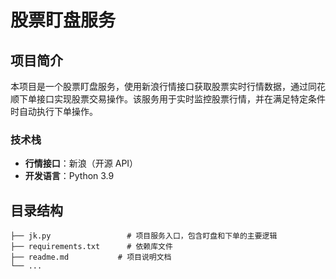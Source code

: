 # 股票盯盘服务

## 项目简介

本项目是一个股票盯盘服务，使用新浪行情接口获取股票实时行情数据，通过同花顺下单接口实现股票交易操作。该服务用于实时监控股票行情，并在满足特定条件时自动执行下单操作。

### 技术栈

- **行情接口**：新浪（开源 API）
- **开发语言**：Python 3.9

## 目录结构

```plaintext
├── jk.py                 # 项目服务入口，包含盯盘和下单的主要逻辑
├── requirements.txt      # 依赖库文件
├── readme.md           # 项目说明文档
└── ...
